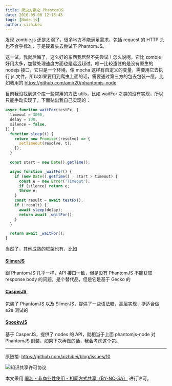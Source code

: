 ```yaml
---
title: 爬虫方案之 PhantomJS
date: 2016-05-06 12:18:43
tags: [Node.js]
author: xizhibei
---
```

发现 zombie.js 还是太弱了，很多地方不能满足需求，包括 request 的 HTTP 头也不合乎标准，于是硬着头去尝试下 PhantomJS。

这一试，我就后悔了，这么好的东西我居然不先尝试！怎么说呢，它比 zombie 好用太多，加载处理速度方面也是远远超过。唯一比较遗憾的是没有原生的 nodejs 接口，它只是一个环境，像 mocha 这样有自定义的变量，需要用它去执行 js 文件。所以如果要用到爬虫上面的话，需要通过第三方的包去包装一层。比如我用的 https://github.com/amir20/phantomjs-node

目前我没找到这个库一些常用的方法 utils，比如 waitFor 之类的没有实现，所以只能手动实现了，下面贴出我自己实现的：

``` js
async function waitFor(testFx, {
  timeout = 3000,
  delay = 100,
  silence = false,
}) {
  function sleep(t) {
    return new Promise((resolve) => {
      setTimeout(resolve, t);
    });
  }

  const start = new Date().getTime();

  async function _waitFor() {
    if (new Date().getTime() - start > timeout) {
      const e = new Error('Timeout');
      if (silence) return e;
      throw e;
    }
    const result = await testFx();
    if (!result) {
      await sleep(delay);
      return await _waitFor();
    }
  }

  return await _waitFor();
}
```

当然了，其他成熟的框架也有，比如
#### [SlimerJS](http://slimerjs.org/)

跟 PhantomJS 几乎一样，API 接口一致，但是没有 PhantomJS 不能获取 response body 的问题，是个替代品，但是它是基于 Gecko 的
#### [CasperJS](https://github.com/casperjs/casperjs)

包装了 PhantomJS 以及 SlimerJS，提供了一些语法糖，高层实现，挺适合做 e2e 测试的
#### [SpookyJS](https://github.com/SpookyJS/SpookyJS)

基于 CasperJS，提供了 nodes 的 API，就相当于上面 phantomjs-node 对 PhantomJS 封装，如果下次再做的话，我会考虑这个包。


***
原链接: https://github.com/xizhibei/blog/issues/10

![知识共享许可协议](https://i.creativecommons.org/l/by-nc-sa/4.0/88x31.png "署名 - 非商业性使用 - 相同方式共享（BY-NC-SA）")

本文采用 [署名 - 非商业性使用 - 相同方式共享（BY-NC-SA）](https://creativecommons.org/licenses/by-nc-sa/4.0/deed.zh) 进行许可。
